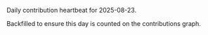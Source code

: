 Daily contribution heartbeat for 2025-08-23.

Backfilled to ensure this day is counted on the contributions graph.
